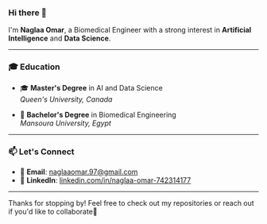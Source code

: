 ### Hi there 👋

I'm **Naglaa Omar**, a Biomedical Engineer with a strong interest in **Artificial Intelligence** and **Data Science**.

---

### 🎓 Education

- 🎓 **Master's Degree** in AI and Data Science  
  _Queen's University, Canada_

- 🧠 **Bachelor's Degree** in Biomedical Engineering  
  _Mansoura University, Egypt_

---

### 📫 Let's Connect

- 📧 **Email**: [naglaaomar.97@gmail.com](mailto:naglaaomar.97@gmail.com)  
- 💼 **LinkedIn**: [linkedin.com/in/naglaa-omar-742314177](http://linkedin.com/in/naglaa-omar-742314177)

---

Thanks for stopping by! Feel free to check out my repositories or reach out if you'd like to collaborate🤝

<!--
**NaglaOmar/NaglaOmar** is a ✨ _special_ ✨ repository because its `README.md` (this file) appears on your GitHub profile.

Here are some ideas to get you started:

- 🔭 I’m currently working on ...
- 🌱 I’m currently learning ...
- 👯 I’m looking to collaborate on ...
- 🤔 I’m looking for help with ...
- 💬 Ask me about ...
- 📫 How to reach me: ...
- 😄 Pronouns: ...
- ⚡ Fun fact: ...
-->
